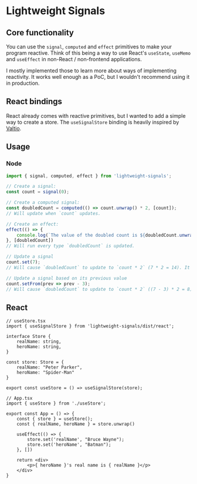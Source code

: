 # Lightweight Signals

## Core functionality

You can use the `signal`, `computed` and `effect` primitives to make your program reactive. Think of this being a way to use React's `useState`, `useMemo` and `useEffect` in non-React / non-frontend applications.

I mostly implemented those to learn more about ways of implementing reactivity. It works well enough as a PoC, but I wouldn't recommend using it in production.

## React bindings

React already comes with reactive primitives, but I wanted to add a simple way to create a store. The `useSignalStore` binding is heavily inspired by [Valtio](https://github.com/pmndrs/valtio).

## Usage

### Node
```ts
import { signal, computed, effect } from 'lightweight-signals';

// Create a signal:
const count = signal(0);

// Create a computed signal:
const doubledCount = computed(() => count.unwrap() * 2, [count]);
// Will update when `count` updates.

// Create an effect:
effect(() => {
    console.log(`The value of the doubled count is ${doubledCount.unwrap()}`);
}, [doubledCount])
// Will run every type `doubledCount` is updated.

// Update a signal
count.set(7); 
// Will cause `doubledCount` to update to `count * 2` (7 * 2 = 14). It will also trigger the effect.

// Update a signal based on its previous value
count.setFrom(prev => prev - 3);
// Will cause `doubledCount` to update to `count * 2` ((7 - 3) * 2 = 8). It will also trigger the effect.
```
## React

```tsx
// useStore.tsx
import { useSignalStore } from 'lightweight-signals/dist/react';

interface Store {
    realName: string,
    heroName: string,
}

const store: Store = {
    realName: "Peter Parker",
    heroName: "Spider-Man"
}

export const useStore = () => useSignalStore(store);

// App.tsx
import { useStore } from './useStore';

export const App = () => {
    const { store } = useStore();
    const { realName, heroName } = store.unwrap()

    useEffect(() => {
        store.set('realName', "Bruce Wayne");
        store.set('heroName', "Batman");
    }, [])

    return <div>
        <p>{ heroName }'s real name is { realName }</p>
    </div>
}
```